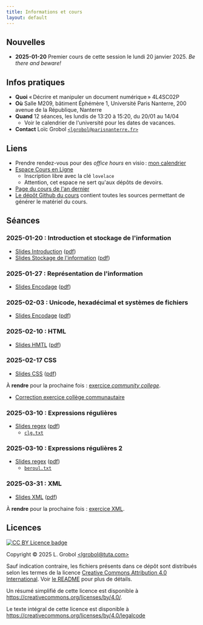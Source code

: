 ```yaml
---
title: Informations et cours
layout: default
---
```


<!-- LTeX: language=fr -->

## Nouvelles

- **2025-01-20** Premier cours de cette session le lundi 20 janvier 2025. *Be there and beware!*

## Infos pratiques

- **Quoi** « Décrire et manipuler un document numérique » 4L4SC02P
- **Où** Salle M209, bâtiment Éphémère 1, Université Paris Nanterre, 200 avenue de la République,
  Nanterre
- **Quand** 12 séances, les lundis de 13:20 à 15:20, du 20/01 au 14/04
  - Voir le calendrier de l'université pour les dates de vacances.
- **Contact** Loïc Grobol [`<lgrobol@parisnanterre.fr>`](mailto:lgrobol@parisnanterre.fr)

## Liens

- Prendre rendez-vous pour des *office hours* en visio :
  [mon calendrier](https://calendar.app.google/N9oW2c9BzhXsWrrv9)
- [Espace Cours en Ligne](https://coursenligne.parisnanterre.fr/course/view.php?id=8006)
  - Inscription libre avec la clé `lovelace`
  - Attention, cet espace ne sert qu'aux dépôts de devoirs.
- [Page du cours de l'an dernier]({{site.url}}{{site.baseurl}}/2024)
- [Le dépôt Github du cours](https://github.com/{{site.repository}}) contient toutes
  les sources permettant de générer le matériel du cours.

## Séances

### 2025-01-20 : Introduction et stockage de l'information

- [Slides
  Introduction]({{site.url}}{{site.baseurl}}/slides/00-introduction/introduction-slides.html)
  ([pdf]({{site.url}}{{site.baseurl}}/slides/00-introduction/introduction-slides.pdf))
- [Slides
  Stockage de l'information]({{site.url}}{{site.baseurl}}/slides/01-stockage/stockage-slides.html)
  ([pdf]({{site.url}}{{site.baseurl}}/slides/01-stockage/stockage-slides.pdf))

### 2025-01-27 : Représentation de l'information

- [Slides
  Encodage]({{site.url}}{{site.baseurl}}/slides/02-encodages/encodages-slides.html)
  ([pdf]({{site.url}}{{site.baseurl}}/slides/02-encodages/encodages-slides.pdf))

### 2025-02-03 : Unicode, hexadécimal et systèmes de fichiers

- [Slides
  Encodage]({{site.url}}{{site.baseurl}}/slides/02-encodages/encodages-slides.html)
  ([pdf]({{site.url}}{{site.baseurl}}/slides/02-encodages/encodages-slides.pdf))

### 2025-02-10 : HTML

- [Slides
  HMTL]({{site.url}}{{site.baseurl}}/slides/05-html/html-slides.html)
  ([pdf]({{site.url}}{{site.baseurl}}/slides/05-html/html-slides.pdf))

### 2025-02-17 CSS

- [Slides
  CSS]({{site.url}}{{site.baseurl}}/slides/06-css/css-slides.html)
  ([pdf]({{site.url}}{{site.baseurl}}/slides/06-css/css-slides.pdf))

À **rendre** pour la prochaine fois : [exercice *community
college*]({{site.url}}{{site.baseurl}}/slides/06-css/exercice-college.html).

- [Correction exercice collège communautaire]({{site.url}}{{site.baseurl}}/06-css/correction-college.html)

### 2025-03-10 : Expressions régulières

- [Slides
  regex]({{site.url}}{{site.baseurl}}/slides/03-recherche/recherche-slides.html)
  ([pdf]({{site.url}}{{site.baseurl}}/slides/03-recherche/recherche-slides.pdf))
  - [`clg.txt`]({{site.url}}{{site.baseurl}}/slides/03-recherche/clg.txt)

### 2025-03-10 : Expressions régulières 2

- [Slides
  regex]({{site.url}}{{site.baseurl}}/slides/03-recherche/recherche-slides.html)
  ([pdf]({{site.url}}{{site.baseurl}}/slides/03-recherche/recherche-slides.pdf))
  - [`beroul.txt`]({{site.url}}{{site.baseurl}}/slides/03-recherche/beroul.txt)

### 2025-03-31 : XML

- [Slides
  XML]({{site.url}}{{site.baseurl}}/slides/07-xml/xml-slides.html)
  ([pdf]({{site.url}}{{site.baseurl}}/slides/07-xml/xml-slides.pdf))

À **rendre** pour la prochaine fois : [exercice
XML]({{site.url}}{{site.baseurl}}/slides/07-xml/exercices-xml.html).

## Licences

[![CC BY Licence
badge](https://i.creativecommons.org/l/by/4.0/88x31.png)](http://creativecommons.org/licenses/by/4.0/)

Copyright © 2025 L. Grobol [\<lgrobol@tuta.com\>](mailto:lgrobol@tuta.com)

Sauf indication contraire, les fichiers présents dans ce dépôt sont distribués selon les termes de
la licence [Creative Commons Attribution 4.0
International](https://creativecommons.org/licenses/by/4.0/). Voir [le README](README.md#Licences)
pour plus de détails.

 Un résumé simplifié de cette licence est disponible à
 <https://creativecommons.org/licenses/by/4.0/>.

 Le texte intégral de cette licence est disponible à
 <https://creativecommons.org/licenses/by/4.0/legalcode>
